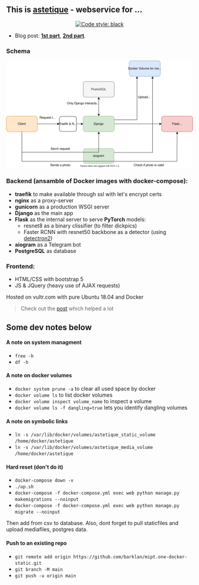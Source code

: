 ## This is [**astetique**](https://astetique.com/) - webservice for ...

<p align="center">
<a href="https://github.com/psf/black"><img alt="Code style: black" src="https://img.shields.io/badge/code%20style-black-000000.svg"></a>
</p>

- Blog post: **[1st part](https://barklan.github.io/2021/01/20/detectron2-train/)**, **[2nd part](https://barklan.github.io/2021/01/22/deploying-dl-models/)**. 

### Schema

![schema](readme_img/dl_deployment.svg)


### Backend (ansamble of Docker images with docker-compose):
 - **traefik** to make available through ssl with let's encrypt certs
 - **nginx** as a proxy-server
 - **gunicorn** as a production WSGI server
 - **Django** as the main app
 - **Flask** as the internal server to serve **PyTorch** models:
    - resnet8 as a binary clissifier (to filter dickpics)
    - Faster RCNN with resnet50 backbone as a detector (using [detectron2](https://github.com/facebookresearch/detectron2))
 - **aiogram** as a Telegram bot
 - **PostgreSQL** as database
 
### Frontend:
 - HTML/CSS with bootstrap 5
 - JS & JQuery (heavy use of AJAX requests)

Hosted on vultr.com with pure Ubuntu 18.04 and Docker

> Check out the [post](https://testdriven.io/dockerizing-django-with-postgres-gunicorn-and-nginx) which helped a lot

## Some dev notes below

#### A note on system managment

- `free -h`
- `df -h`

#### A note on docker volumes

- `docker system prune -a` to clear all used space by docker
- `docker volume ls` to list docker volumes
- `docker volume inspect volume_name` to inspect a volume
- `docker volume ls -f dangling=true` lets you identify dangling volumes

#### A note on symbolic links

- `ln -s /var/lib/docker/volumes/astetique_static_volume /home/docker/astetique`
- `ln -s /var/lib/docker/volumes/astetique_media_volume /home/docker/astetique`

#### Hard reset (don't do it)

- `docker-compose down -v`
- `./up.sh`
- `docker-compose -f docker-compose.yml exec web python manage.py makemigrations --noinput`
- `docker-compose -f docker-compose.yml exec web python manage.py migrate --noinput`

Then add from csv to database. Also, dont forget to pull staticfiles and upload mediafiles, postgres data.

#### Push to an existing repo

- `git remote add origin https://github.com/barklan/mipt.one-docker-static.git`
- `git branch -M main`
- `git push -u origin main`


